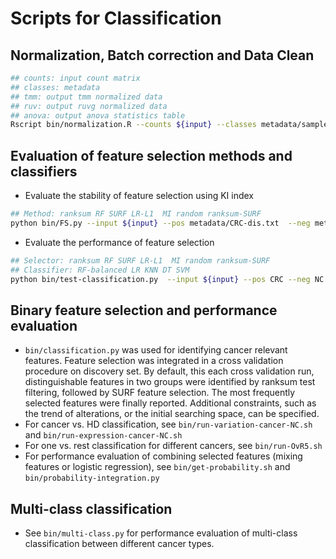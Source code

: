 # Scripts for Classification
## Normalization, Batch correction and Data Clean
```bash
## counts: input count matrix
## classes: metadata
## tmm: output tmm normalized data
## ruv: output ruvg normalized data
## anova: output anova statistics table
Rscript bin/normalization.R --counts ${input} --classes metadata/sample_classes.txt --tmm ${tmm} --ruv ${ruv} --anova ${anova}
```

## Evaluation of feature selection methods and classifiers
- Evaluate the stability of feature selection using KI index
```bash
## Method: ranksum RF SURF LR-L1  MI random ranksum-SURF
python bin/FS.py --input ${input} --pos metadata/CRC-dis.txt  --neg metadata/NC-dis.txt --resampling 100 --recurrency 1 --method ${method} --features stability/${method}.txt
```
- Evaluate the performance of feature selection
```bash
## Selector: ranksum RF SURF LR-L1  MI random ranksum-SURF 
## Classifier: RF-balanced LR KNN DT SVM
python bin/test-classification.py  --input ${input} --pos CRC --neg NC --selector ${selector} --classifier ${clf} --auroc performance/${selector}:${clf}.txt --labels ${labels} 
```

## Binary feature selection and performance evaluation

- `bin/classification.py` was used for identifying cancer relevant features. Feature selection was integrated in a cross validation procedure on discovery set. By default,  this each cross validation run, distinguishable features in two groups were identified by ranksum test filtering, followed by SURF feature selection. The most frequently selected features were finally reported. Additional constraints, such as the trend of alterations, or the initial searching space, can be specified.
- For cancer vs. HD classification, see `bin/run-variation-cancer-NC.sh` and `bin/run-expression-cancer-NC.sh`
- For one vs. rest classification for different cancers, see `bin/run-OvR5.sh`
- For performance evaluation of combining selected features (mixing features or logistic regression), see `bin/get-probability.sh` and `bin/probability-integration.py`



## Multi-class classification
- See `bin/multi-class.py` for performance evaluation of multi-class classification between different cancer types. 
